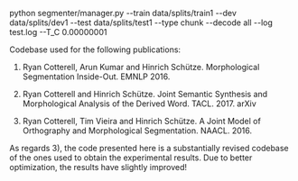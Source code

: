 python segmenter/manager.py --train data/splits/train1 --dev data/splits/dev1 --test data/splits/test1 --type chunk --decode all --log test.log --T_C 0.00000001

Codebase used for the following publications:

1) Ryan Cotterell, Arun Kumar and Hinrich Schütze. Morphological Segmentation Inside-Out. EMNLP 2016.

2) Ryan Cotterell and Hinrich Schütze. Joint Semantic Synthesis and Morphological Analysis of the Derived Word. TACL. 2017. arXiv

3) Ryan Cotterell, Tim Vieira and Hinrich Schütze. A Joint Model of Orthography and Morphological Segmentation. NAACL. 2016.

As regards 3), the code presented here is a substantially revised
codebase of the ones used to obtain the experimental results. Due
to better optimization, the results have slightly improved! 
